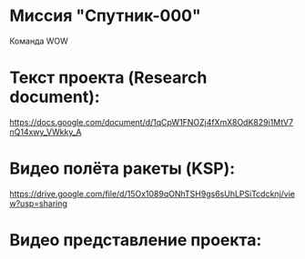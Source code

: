# Миссия "Спутник-000"
Команда WOW

# Текст проекта (Research document):
https://docs.google.com/document/d/1qCpW1FNOZj4fXmX8OdK829i1MtV7nQ14xwy_VWkky_A

# Видео полёта ракеты (KSP):
https://drive.google.com/file/d/15Ox1089qONhTSH9gs6sUhLPSiTcdcknj/view?usp=sharing

# Видео представление проекта:
